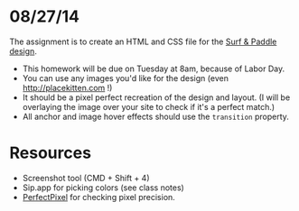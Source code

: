 # 08/27/14
The assignment is to create an HTML and CSS file for the [Surf & Paddle design](surf-and-paddle.png).
- This homework will be due on Tuesday at 8am, because of Labor Day.
- You can use any images you'd like for the design (even http://placekitten.com !)
- It should be a pixel perfect recreation of the design and layout. (I will be overlaying the image over your site to check if it's a perfect match.)
- All anchor and image hover effects should use the `transition` property.

# Resources
- Screenshot tool (CMD + Shift + 4)
- Sip.app for picking colors (see class notes)
- [PerfectPixel](http://www.welldonecode.com/perfectpixel/) for checking pixel precision.
